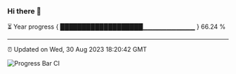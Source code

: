 ### Hi there 👋

⏳ Year progress { ███████████████████▁▁▁▁▁▁▁▁▁▁▁ } 66.24 %

---

⏰ Updated on Wed, 30 Aug 2023 18:20:42 GMT

![Progress Bar CI](https://github.com/ZhaoGui/ZhaoGui/workflows/Progress%20Bar%20CI/badge.svg)
